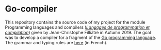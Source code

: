 # Go-compiler

This repository contains the source code of my project for the module Programming languages and compilers ([_Langages de programmation et compilation_](https://www.lri.fr/~filliatr/ens/compil/)) given by Jean-Christophe Filliâtre in Autumn 2019.
The goal was to develop a compiler for a fragment of the [Go programming language](https://golang.org/). The grammar and typing rules are [here](master/description.pdf) (in French).
